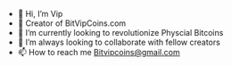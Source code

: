 - 👋 Hi, I’m Vip
- 👀 Creator of BitVipCoins.com
- 🌱 I’m currently looking to revolutionize Physcial Bitcoins
- 💞️ I’m always looking to collaborate with fellow creators
- 📫 How to reach me Bitvipcoins@gmail.com
  
